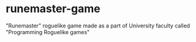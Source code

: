 # runemaster-game
"Runemaster" roguelike game made as a part of University faculty called "Programming Roguelike games"

